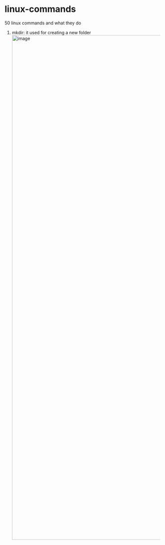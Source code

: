 # linux-commands
50 linux commands and what they do

1. mkdir: it used for creating  a new folder
   <img width="1625" alt="image" src="https://github.com/f-keys/linux-commands/assets/52870505/59e0a644-b616-4da9-bfe4-c9f1bc707310">
